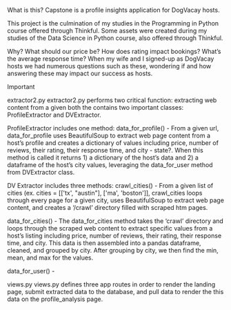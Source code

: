 What is this?
Capstone is a profile insights application for DogVacay hosts. 

This project is the culmination of my studies in the Programming in Python course offered through Thinkful. Some assets were created during my studies of the Data Science in Python course, also offered through Thinkful. 

Why?
What should our price be? How does rating impact bookings? What’s the average response time? When my wife and I signed-up as DogVacay hosts we had numerous questions such as these, wondering if and how answering these may impact our success as hosts.

Important 

extractor2.py
extractor2.py performs two critical function: extracting web content from a given both the  contains two important classes: ProfileExtractor and DVExtractor.

ProfileExtractor includes one method:
data_for_profile() - From a given url, data_for_profile uses BeautifulSoup to extract web page content from a host’s profile and creates a dictionary of values including price, number of reviews, their rating, their response time, and city - state?. 
When this method is called it returns 1) a dictionary of the host’s data and 2) a dataframe of the host’s city values, leveraging the  data_for_user method from DVExtractor class.

DV Extractor includes three methods:
crawl_cities() - From a given list of cities (ex. cities = [['tx', "austin"], ['ma', 'boston']], crawl_cities loops through every page for a given city, uses BeautifulSoup to extract web page content, and creates a ‘/crawl’ directory filled with scraped htm pages. 

data_for_cities() - The data_for_cities method takes the ‘crawl’ directory and loops through the scraped web content to extract specific values from a host’s listing including price, number of reviews, their rating, their response time, and city. This data is then assembled into a pandas dataframe, cleaned, and grouped by city. After grouping by city, we then find the min, mean, and max for the values.

data_for_user() - 


views.py 
views.py defines three app routes in order to render the landing page, submit extracted data to the database, and pull data to render the this data on the profile_analysis page. 